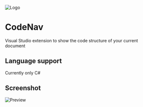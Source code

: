 ![Logo](https://raw.githubusercontent.com/sboulema/CodeNav/master/CodeNav/Resources/CodeNav.png)

# CodeNav
Visual Studio extension to show the code structure of your current document

## Language support
Currently only C#

## Screenshot
![Preview](https://raw.githubusercontent.com/sboulema/CodeNav/master/CodeNav/Resources/Preview.png)
